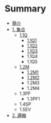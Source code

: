 # Summary

* [簡介](README.md)
* [1. 集合](chapter1.md)
  * [1.1Q](chapter1/11q.md)
    * [1.1Q1](chapter1/11q/11q1.md)
    * [1.1Q2](chapter1/11q/11q2.md)
    * [1.1Q3](chapter1/11q/11q3.md)
    * 1.1Q4
    * 1.1Q5
  * [1.2M](chapter1/12m.md)
    * [1.2M1](chapter1/12m/12m1.md)
    * [1.2M2](chapter1/12m/12m2.md)
    * 1.2M3
    * 1.2M4
  * 1.3PF
    * 1.3PF1
  * 1.4SP
  * 1.5EV
* [2. 邏輯](2logic.md)

